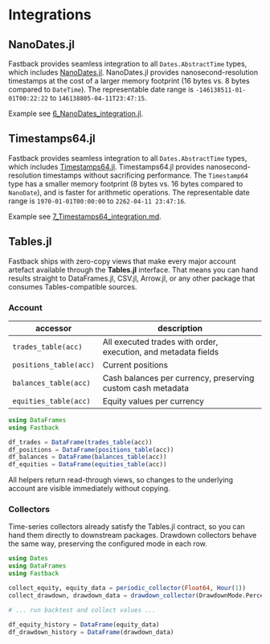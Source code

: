 # Integrations

## NanoDates.jl

Fastback provides seamless integration to all `Dates.AbstractTime` types, which includes [NanoDates.jl](https://juliatime.github.io/NanoDates.jl/stable/).
NanoDates.jl provides nanosecond-resolution timestamps at the cost of a larger memory footprint (16 bytes vs. 8 bytes compared to `DateTime`).
The representable date range is `-146138511-01-01T00:22:22` to `146138805-04-11T23:47:15`.

Example see [6_NanoDates_integration.jl](https://rbeeli.github.io/Fastback.jl/examples/gen/6_NanoDates_integration.md).

## Timestamps64.jl

Fastback provides seamless integration to all `Dates.AbstractTime` types, which includes [Timestamps64.jl](https://rbeeli.github.io/Timestamps64.jl/stable/).
Timestamps64.jl provides nanosecond-resolution timestamps without sacrificing performance.
The `Timestamp64` type has a smaller memory footprint (8 bytes vs. 16 bytes compared to `NanoDate`), and is faster for arithmetic operations.
The representable date range is `1970-01-01T00:00:00` to `2262-04-11 23:47:16`.

Example see [7_Timestamps64_integration.md](https://rbeeli.github.io/Fastback.jl/examples/gen/7_Timestamps64_integration.md).

## Tables.jl

Fastback ships with zero-copy views that make every major account artefact available through the **Tables.jl** interface.
That means you can hand results straight to DataFrames.jl, CSV.jl, Arrow.jl, or any other package that consumes Tables-compatible sources.

### Account

| accessor | description |
| --- | --- |
| `trades_table(acc)` | All executed trades with order, execution, and metadata fields |
| `positions_table(acc)` | Current positions |
| `balances_table(acc)` | Cash balances per currency, preserving custom cash metadata |
| `equities_table(acc)` | Equity values per currency |

```julia
using DataFrames
using Fastback

df_trades = DataFrame(trades_table(acc))
df_positions = DataFrame(positions_table(acc))
df_balances = DataFrame(balances_table(acc))
df_equities = DataFrame(equities_table(acc))
```

All helpers return read-through views, so changes to the underlying account are visible immediately without copying.

### Collectors

Time-series collectors already satisfy the Tables.jl contract, so you can hand
them directly to downstream packages.
Drawdown collectors behave the same way, preserving the configured mode in each row.

```julia
using Dates
using DataFrames
using Fastback

collect_equity, equity_data = periodic_collector(Float64, Hour(1))
collect_drawdown, drawdown_data = drawdown_collector(DrawdownMode.Percentage, Hour(1))

# ... run backtest and collect values ...

df_equity_history = DataFrame(equity_data)
df_drawdown_history = DataFrame(drawdown_data)
```

